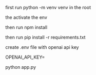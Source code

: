 
first run python -m venv venv in the root

the activate the env

then run npm install 

then run pip install -r requirements.txt

create .env file with openai api key

OPENAI_API_KEY=

python app.py